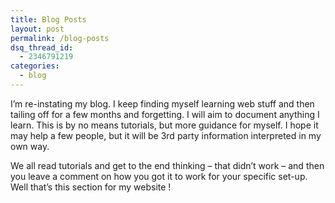 ```yaml
---
title: Blog Posts
layout: post
permalink: /blog-posts
dsq_thread_id:
  - 2346791219
categories:
  - blog
---
```

I&#8217;m re-instating my blog. I keep finding myself learning web stuff and then tailing off for a few months and forgetting. I will aim to document anything I learn. This is by no means tutorials, but more guidance for myself. I hope it may help a few people, but it will be 3rd party information interpreted in my own way.

We all read tutorials and get to the end thinking &#8211; that didn&#8217;t work &#8211; and then you leave a comment on how you got it to work for your specific set-up. Well that&#8217;s this section for my website !